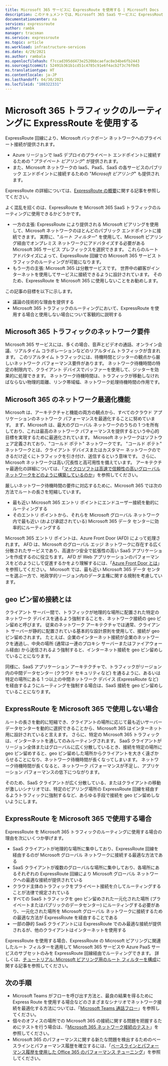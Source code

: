 ```yaml
---
title: Microsoft 365 サービスに ExpressRoute を使用する | Microsoft Docs
description: このドキュメントでは、Microsoft 365 SaaS サービスに ExpressRoute 回線を使用する場合について客観的に説明します。
documentationcenter: na
services: expressroute
author: rambk
manager: tracsman
ms.service: expressroute
ms.topic: article
ms.workload: infrastructure-services
ms.date: 4/29/2021
ms.author: rambala
ms.openlocfilehash: f7ccad395dd473e2520bbcaefac8e34be6fb2443
ms.sourcegitcommit: 52491b361b1cd51c4785c91e6f4acb2f3c76f0d5
ms.translationtype: HT
ms.contentlocale: ja-JP
ms.lasthandoff: 04/30/2021
ms.locfileid: "108322331"
---
```

# <a name="using-expressroute-for-routing-microsoft-365-traffic"></a>Microsoft 365 トラフィックのルーティングに ExpressRoute を使用する

ExpressRoute 回線により、Microsoft バックボーン ネットワークへのプライベート接続が提供されます。 
* Azure リージョンで IaaS デプロイのプライベート エンドポイントに接続するための "*プライベート ピアリング*" が提供されます。 
* また、Microsoft ネットワークの IaaS、PaaS、SaaS の各サービスのパブリック エンドポイントに接続するための "*Microsoft ピアリング*" も提供されます。 

ExpressRoute の詳細については、[ExpressRoute の概要][ExR-Intro]に関する記事を参照してください。


よく混乱を招くのは、ExpressRoute を Microsoft 365 SaaS トラフィックのルーティングに使用できるかどうかです。 

* 一方の主張: ExpressRoute により提供される Microsoft ピアリングを使用して、Microsoft ネットワークのほとんどのパブリック エンドポイントに接続できます。 実際に、"*ルート フィルター*" を使用して、Microsoft ピアリング経由でオンプレミス ネットワークにアドバタイズする必要がある Microsoft 365 サービス プレフィックスを選択できます。 これらのルート アドバタイズによって、ExpressRoute 回線での Microsoft 365 サービス トラフィックのルーティングが可能になります。 
* もう一方の主張: Microsoft 365 は分散サービスです。 世界中の顧客がインターネットを使用してサービスに接続できるように設計されています。 そのため、ExpressRoute を Microsoft 365 に使用しないことをお勧めします。

この記事の目標を以下に示します。 
* 議論の技術的な理由を提供する 
* Microsoft 365 トラフィックのルーティングにおいて、ExpressRoute を使用する場合と使用しない場合について客観的に説明する

## <a name="network-requirements-of-microsoft-365-traffic"></a>Microsoft 365 トラフィックのネットワーク要件
Microsoft 365 サービスには、多くの場合、音声とビデオの通話、オンライン会議、リアルタイム コラボレーションなどのリアルタイム トラフィックが含まれます。 このリアルタイム トラフィックには、待機時間とジッターの観点から厳しいネットワーク パフォーマンス要件があります。 ネットワーク待機時間の特定の制限内で、クライアント デバイスでバッファーを使用して、ジッターを効果的に処理できます。 ネットワーク待機時間は、トラフィックが移動しなければならない物理的距離、リンク帯域幅、ネットワーク処理待機時間の作用です。 

## <a name="network-optimization-features-of-microsoft-365"></a>Microsoft 365 のネットワーク最適化機能 

Microsoft は、アーキテクチャと機能の両方の観点から、すべてのクラウド アプリケーションのネットワーク パフォーマンスを最適化することに努めています。 まず、Microsoft は、最大のグローバル ネットワークのうちの 1 つを所有しており、これは最高のネットワーク パフォーマンスを提供するという中心的目標を実現するために最適化されています。 Microsoft ネットワークはソフトウェア定義されており、"コールド ポテト" ネットワークです。 "コールド ポテト" ネットワークとは、クライアント デバイスまたはカスタマー ネットワークのできるだけ近くにトラフィックを引き付け、送信するという意味です。 さらに、Microsoft ネットワークは高い冗長性と高可用性を備えています。 アーキテクチャ最適化の詳細については、「[マイクロソフトは高速で信頼性の高いグローバル ネットワークをどのように構築しているのか][MGN]」を参照してください。

厳しいネットワーク待機時間の要件に対応するために、Microsoft 365 では次の方法でルートの長さを短縮しています。
* 最も近い Microsoft 365 エントリ ポイントにエンドユーザー接続を動的にルーティングする 
* そのエントリ ポイントから、それらを Microsoft グローバル ネットワーク内で最も近い (および承認されている) Microsoft 365 データ センターに効率的にルーティングする

Microsoft 365 エントリ ポイントは、Azure Front Door (AFD) によって処理されます。 AFD は、Microsoft のグローバル エッジ ネットワークに存在する広く分散されたサービスであり、高速かつ安全で拡張性の高い SaaS アプリケーションを作成するのに役立ちます。 AFD が Web アプリケーションのパフォーマンスをどのようにして促進するかをより理解するには、「[Azure Front Door とは][AFD]」を参照してください。 Microsoft では、最も近い Microsoft 365 データ センターを選ぶ一方で、地政学的リージョン内のデータ主権に関する規制を考慮しています。

## <a name="what-is-geo-pinning-connections"></a>geo ピン留め接続とは

クライアント サーバー間で、トラフィックが地理的な場所に配置された特定のネットワーク デバイスを通るよう強制することを、ネットワーク接続の geo ピン留めと呼びます。 従来のネットワーク アーキテクチャでは通常、クライアント サーバーが静的に配置されている基本的な設計原則を使用して、接続が geo ピン留めされます。
たとえば、企業のインターネット接続が企業のネットワークを通過し、中央の場所 (通常は一連のプロキシ サーバーまたはファイアウォール経由) から送信されるよう強制すると、インターネット接続を geo ピン留めしていることになります。  

同様に、SaaS アプリケーション アーキテクチャで、トラフィックがリージョン内の中間データセンター (クラウド セキュリティなど) を通るように、あるいは特定の場所にある 1 つ以上の中間ネットワーク デバイス (ExpressRoute など) を経由するようにルーティングを強制する場合は、SaaS 接続を geo ピン留めしていることになります。

## <a name="when-not-to-use-expressroute-for-microsoft-365"></a>ExpressRoute を Microsoft 365 で使用しない場合

ルートの長さを動的に短縮でき、クライアントの場所に応じて最も近いサーバー データセンターを動的に選択できることから、Microsoft 365 はインターネット用に設計されていると言えます。 さらに、特定の Microsoft 365 トラフィックは、インターネットを通してのみルーティングされます。
SaaS クライアントがリージョン全体またはグローバルに広く分散しているとき、接続を特定の場所に geo ピン留めすると、geo ピン留めした場所からクライアントを大きく遠ざからせることになり、ネットワーク待機時間が長くなってしまいます。 ネットワーク待機時間が長くなると、ネットワーク パフォーマンスが不足し、アプリケーション パフォーマンスの低下につながります。

そのため、SaaS クライアントが広く分散している、またはクライアントの移動が激しいシナリオでは、特定のピアリング場所の ExpressRoute 回線を経由するようトラフィックに強制するなど、あらゆる手段で接続を geo ピン留めしないようにします。


## <a name="when-to-use-expressroute-for-microsoft-365"></a>ExpressRoute を Microsoft 365 で使用する場合

ExpressRoute を Microsoft 365 トラフィックのルーティングに使用する場合の理由を次にいくつか挙げます。
* SaaS クライアントが地理的な場所に集中しており、ExpressRoute 回線を経由するのが Microsoft グローバル ネットワークに接続する最適な方法である
* SaaS クライアントが複数のグローバルな場所に集中しており、各場所にあるそれぞれの ExpressRoute 回線により Microsoft グローバル ネットワークへの最適な接続が提供されている
* クラウド主体のトラフィックをプライベート接続を介してルーティングすることが法律で規定されている
* すべての SaaS トラフィックを geo ピン留めされた一元化された場所 (プライベートまたはパブリックのデータセンター) にルーティングする必要があり、一元化された場所を Microsoft グローバル ネットワークに接続するための最適な方法が ExpressRoute を経由することである
* 一部の静的 SaaS クライアントには ExpressRoute でのみ最適な接続が提供されるが、他のクライアントはインターネットを使用する

ExpressRoute を使用する場合、ExpressRoute の Microsoft ピアリングに関連したルート フィルターを適用して Microsoft 365 サービスや Azure PaaS サービスのサブセットのみを ExpressRoute 回線経由でルーティングできます。 詳しくは、[チュートリアル: Microsoft ピアリング用のルート フィルターを構成][ExRRF]に関する記事を参照してください。

## <a name="next-steps"></a>次の手順

* Microsoft Teams がフローを呼び出す方法と、最良の結果を得るために Express Route を使用する場合などのさまざまなシナリオでネットワーク接続を最適化する方法については、「[Microsoft Teams 通話フロー][Teams]」を参照してください。
* 個々のオフィスの場所での Microsoft 365 の接続に関する問題を把握するためにテストを行う場合は、「[Microsoft 365 ネットワーク接続のテスト][Microsoft 365-Test]」を参照してください。
* Microsoft 365 のパフォーマンスに関する新たな問題を検出するためのベースラインとパフォーマンス履歴を確立するには、「[ベースラインとパフォーマンス履歴を使用した Office 365 のパフォーマンス チューニング][Microsoft 365perf]」を参照してください。

<!--Link References-->
[ExR-Intro]: https://docs.microsoft.com/azure/expressroute/expressroute-introduction 
[CreatePeering]: https://docs.microsoft.com/azure/expressroute/expressroute-howto-routing-portal-resource-manager
[MGN]: https://azure.microsoft.com/blog/how-microsoft-builds-its-fast-and-reliable-global-network/
[AFD]: https://docs.microsoft.com/azure/frontdoor/front-door-overview
[ExRRF]: https://docs.microsoft.com/azure/expressroute/how-to-routefilter-portal
[Teams]: https://docs.microsoft.com/microsoftteams/microsoft-teams-online-call-flows
[Microsoft 365-Test]: https://connectivity.office.com/
[Microsoft 365perf]: https://docs.microsoft.com/microsoft-365/enterprise/performance-tuning-using-baselines-and-history?view=o365-worldwide



